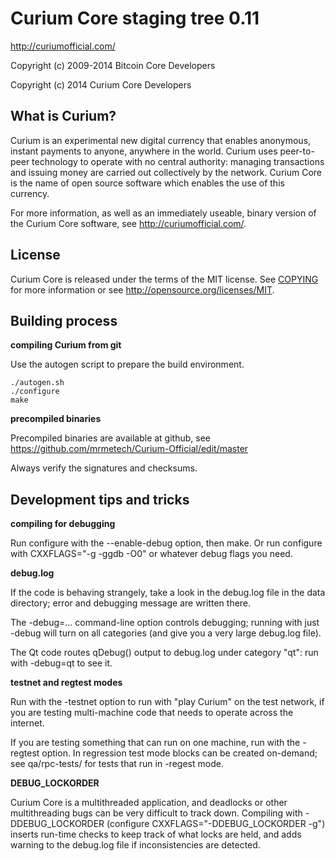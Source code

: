 Curium Core staging tree 0.11
===============================

http://curiumofficial.com/

Copyright (c) 2009-2014 Bitcoin Core Developers

Copyright (c) 2014 Curium Core Developers


What is Curium?
----------------

Curium is an experimental new digital currency that enables anonymous, instant
payments to anyone, anywhere in the world. Curium uses peer-to-peer technology
to operate with no central authority: managing transactions and issuing money
are carried out collectively by the network. Curium Core is the name of open
source software which enables the use of this currency.

For more information, as well as an immediately useable, binary version of
the Curium Core software, see http://curiumofficial.com/.


License
-------

Curium Core is released under the terms of the MIT license. See [COPYING](COPYING) for more
information or see http://opensource.org/licenses/MIT.


Building process
-----------------

**compiling Curium from git**

Use the autogen script to prepare the build environment.

    ./autogen.sh
    ./configure
    make

**precompiled binaries**

Precompiled binaries are available at github, see
https://github.com/mrmetech/Curium-Official/edit/master

Always verify the signatures and checksums.


Development tips and tricks
---------------------------

**compiling for debugging**

Run configure with the --enable-debug option, then make. Or run configure with
CXXFLAGS="-g -ggdb -O0" or whatever debug flags you need.

**debug.log**

If the code is behaving strangely, take a look in the debug.log file in the data directory;
error and debugging message are written there.

The -debug=... command-line option controls debugging; running with just -debug will turn
on all categories (and give you a very large debug.log file).

The Qt code routes qDebug() output to debug.log under category "qt": run with -debug=qt
to see it.

**testnet and regtest modes**

Run with the -testnet option to run with "play Curium" on the test network, if you
are testing multi-machine code that needs to operate across the internet.

If you are testing something that can run on one machine, run with the -regtest option.
In regression test mode blocks can be created on-demand; see qa/rpc-tests/ for tests
that run in -regest mode.

**DEBUG_LOCKORDER**

Curium Core is a multithreaded application, and deadlocks or other multithreading bugs
can be very difficult to track down. Compiling with -DDEBUG_LOCKORDER (configure
CXXFLAGS="-DDEBUG_LOCKORDER -g") inserts run-time checks to keep track of what locks
are held, and adds warning to the debug.log file if inconsistencies are detected.
